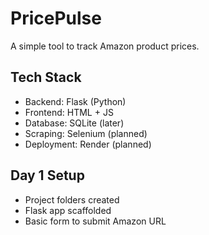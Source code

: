 # PricePulse

A simple tool to track Amazon product prices.

## Tech Stack 
- Backend: Flask (Python)
- Frontend: HTML + JS
- Database: SQLite (later)
- Scraping: Selenium (planned)
- Deployment: Render (planned)

## Day 1 Setup
- Project folders created
- Flask app scaffolded
- Basic form to submit Amazon URL
